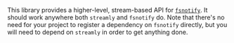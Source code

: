 This library provides a higher-level, stream-based API for [`fsnotify`](https://hackage.haskell.org/package/fsnotify). It should work anywhere both `streamly` and `fsnotify` do. Note that there's no need for your project to register a dependency on `fsnotify` directly, but you will need to depend on `streamly` in order to get anything done.
